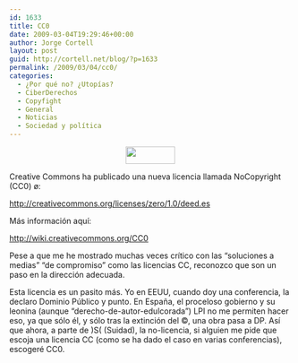 ```yaml
---
id: 1633
title: CC0
date: 2009-03-04T19:29:46+00:00
author: Jorge Cortell
layout: post
guid: http://cortell.net/blog/?p=1633
permalink: /2009/03/04/cc0/
categories:
  - ¿Por qué no? ¿Utopías?
  - CiberDerechos
  - Copyfight
  - General
  - Noticias
  - Sociedad y polí­tica
---
```

<p style="text-align: center">
  <a href="http://i.creativecommons.org"><img class="aligncenter" title="CC0" src="http://i.creativecommons.org/l/zero/1.0/88x31.png" alt="" width="88" height="31" /></a>
</p>

Creative Commons ha publicado una nueva licencia llamada NoCopyright (CC0) ø:
  
<http://creativecommons.org/licenses/zero/1.0/deed.es>

Más información aquí:
  
<http://wiki.creativecommons.org/CC0>

Pese a que me he mostrado muchas veces crítico con las &#8220;soluciones a medias&#8221; &#8220;de compromiso&#8221; como las licencias CC, reconozco que son un paso en la dirección adecuada.

Esta licencia es un pasito más. Yo en EEUU, cuando doy una conferencia, la declaro Dominio Público y punto. En España, el proceloso gobierno y su leonina (aunque &#8220;derecho-de-autor-edulcorada&#8221;) LPI no me permiten hacer eso, ya que sólo él, y sólo tras la extinción del ©, una obra pasa a DP. Así que ahora, a parte de )S( (Suidad), la no-licencia, si alguien me pide que escoja una licencia CC (como se ha dado el caso en varias conferencias), escogeré CC0.